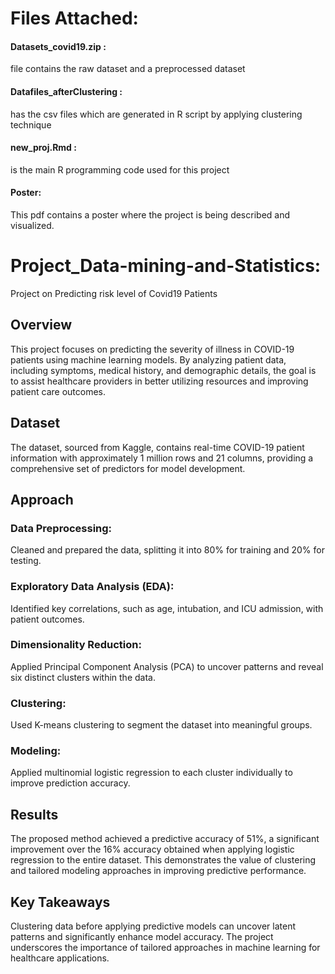 # Files Attached:
#### Datasets_covid19.zip : 
file contains the raw dataset and a preprocessed dataset
#### Datafiles_afterClustering :
has the csv files which are generated in R script by applying clustering technique
#### new_proj.Rmd :
is the main R programming code used for this project
#### Poster:
This pdf contains a poster where the project is being described and visualized.


# Project_Data-mining-and-Statistics:
Project on Predicting risk level of Covid19 Patients

## Overview
This project focuses on predicting the severity of illness in COVID-19 patients using machine learning models. By analyzing patient data, including symptoms, medical history, and demographic details, the goal is to assist healthcare providers in better utilizing resources and improving patient care outcomes.

## Dataset
The dataset, sourced from Kaggle, contains real-time COVID-19 patient information with approximately 1 million rows and 21 columns, providing a comprehensive set of predictors for model development.

## Approach
### Data Preprocessing: 
Cleaned and prepared the data, splitting it into 80% for training and 20% for testing.
### Exploratory Data Analysis (EDA): 
Identified key correlations, such as age, intubation, and ICU admission, with patient outcomes.
### Dimensionality Reduction: 
Applied Principal Component Analysis (PCA) to uncover patterns and reveal six distinct clusters within the data.
### Clustering: 
Used K-means clustering to segment the dataset into meaningful groups.
### Modeling: 
Applied multinomial logistic regression to each cluster individually to improve prediction accuracy.

## Results
The proposed method achieved a predictive accuracy of 51%, a significant improvement over the 16% accuracy obtained when applying logistic regression to the entire dataset. This demonstrates the value of clustering and tailored modeling approaches in improving predictive performance.

## Key Takeaways
Clustering data before applying predictive models can uncover latent patterns and significantly enhance model accuracy.
The project underscores the importance of tailored approaches in machine learning for healthcare applications.

